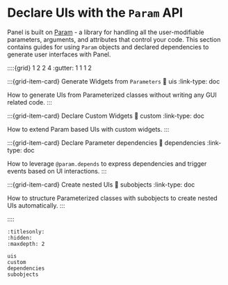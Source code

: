 # Declare UIs with the `Param` API

Panel is built on [Param](https://param.holoviz.org) - a library for handling all the user-modifiable parameters, arguments, and attributes that control your code. This section contains guides for using `Param` objects and declared dependencies to generate user interfaces with Panel.

::::{grid} 1 2 2 4
:gutter: 1 1 1 2

:::{grid-item-card} Generate Widgets from `Parameters`
:link: uis
:link-type: doc

How to generate UIs from Parameterized classes without writing any GUI related code.
:::

:::{grid-item-card} Declare Custom Widgets
:link: custom
:link-type: doc

How to extend Param based UIs with custom widgets.
:::

:::{grid-item-card} Declare Parameter dependencies
:link: dependencies
:link-type: doc

How to leverage `@param.depends` to express dependencies and trigger events based on UI interactions.
:::

:::{grid-item-card} Create nested UIs
:link: subobjects
:link-type: doc

How to structure Parameterized classes with subobjects to create nested UIs automatically.
:::

::::


```{toctree}
:titlesonly:
:hidden:
:maxdepth: 2

uis
custom
dependencies
subobjects
```
